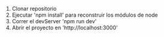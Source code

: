 1. Clonar repositorio
2. Ejecutar 'npm install' para reconstruir  los módulos de node
3. Correr el devServer 'npm run dev'
4. Abrir el proyecto en 'http://localhost:3000'